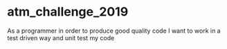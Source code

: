# atm_challenge_2019

As a programmer
in order to produce good quality code
I want to work in a test driven way and unit test my code